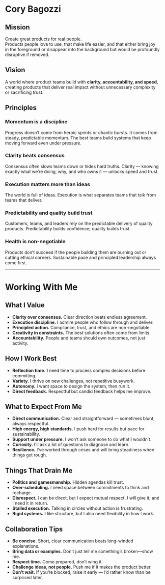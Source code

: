 # Cory Bagozzi

## Mission
Create great products for real people.  
Products people love to use, that make life easier, and that either bring joy in the foreground or disappear into the background but would be profoundly disruptive if removed.  

## Vision
A world where product teams build with **clarity, accountability, and speed**, creating products that deliver real impact without unnecessary complexity or sacrificing trust.  

## Principles

### Momentum is a discipline
Progress doesn’t come from heroic sprints or chaotic bursts. It comes from steady, predictable momentum. The best teams build systems that keep moving forward even under pressure.  

### Clarity beats consensus
Consensus often slows teams down or hides hard truths. Clarity — knowing exactly what we’re doing, why, and who owns it — unlocks speed and trust.  

### Execution matters more than ideas
The world is full of ideas. Execution is what separates teams that talk from teams that deliver.  

### Predictability and quality build trust
Customers, teams, and leaders rely on the predictable delivery of quality products. Predictability builds confidence; quality builds trust.  

### Health is non-negotiable
Products don’t succeed if the people building them are burning out or cutting ethical corners. Sustainable pace and principled leadership always come first.  

---

# Working With Me

## What I Value
- **Clarity over consensus.** Clear direction beats endless agreement.  
- **Execution discipline.** I admire people who follow through and deliver.  
- **Principled action.** Compliance, trust, and ethics are non-negotiable.  
- **Creativity in constraints.** The best solutions often come from limits.  
- **Accountability.** People and teams should own outcomes, not just activity.  

## How I Work Best
- **Reflection time.** I need time to process complex decisions before committing.  
- **Variety.** I thrive on new challenges, not repetitive busywork.  
- **Autonomy.** I want space to design the system, then run it.  
- **Direct feedback.** Respectful but candid feedback helps me improve.  

## What to Expect From Me
- **Direct communication.** Clear and straightforward — sometimes blunt, always respectful.  
- **High energy, high standards.** I push hard for results but pace for sustainability.  
- **Support under pressure.** I won’t ask someone to do what I wouldn’t.  
- **Curiosity.** I’ll ask a lot of questions to diagnose and learn.  
- **Resilience.** I’ve worked through crises and will bring steadiness when things get rough.  

## Things That Drain Me
- **Politics and gamesmanship.** Hidden agendas kill trust.  
- **Over-scheduling.** I need space between commitments to think and recharge.  
- **Disrespect.** I can be direct, but I expect mutual respect. I will give it, and I need it in return.  
- **Stalled execution.** Talking in circles without action is frustrating.  
- **Rigid systems.** I like structure, but I also need flexibility in how I work.  

## Collaboration Tips
- **Be concise.** Short, clear communication beats long-winded explanations.  
- **Bring data or examples.** Don’t just tell me something’s broken—show me.  
- **Respect time.** Come prepared, don’t wing it.  
- **Challenge ideas, not people.** Push me if it makes the product better.  
- **Don’t wait.** If you’re blocked, raise it early — I’d rather know than be surprised later.  
